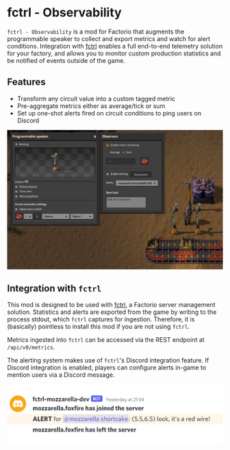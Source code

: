 # fctrl - Observability

`fctrl - Observability` is a mod for Factorio that augments the programmable speaker to collect and export metrics and watch for alert conditions. Integration with [fctrl](https://github.com/circlesabound/fctrl) enables a full end-to-end telemetry solution for your factory, and allows you to monitor custom production statistics and be notified of events outside of the game.

## Features

- Transform any circuit value into a custom tagged metric
- Pre-aggregate metrics either as average/tick or sum
- Set up one-shot alerts fired on circuit conditions to ping users on Discord

![Screenshot of in game UI](ss_gui.png)

## Integration with `fctrl`

This mod is designed to be used with [fctrl](https://github.com/circlesabound/fctrl), a Factorio server management solution. Statistics and alerts are exported from the game by writing to the process stdout, which `fctrl` captures for ingestion. Therefore, it is (basically) pointless to install this mod if you are not using `fctrl`.

Metrics ingested into `fctrl` can be accessed via the REST endpoint at `/api/v0/metrics`.

The alerting system makes use of `fctrl`'s Discord integration feature. If Discord integration is enabled, players can configure alerts in-game to mention users via a Discord message.

![Screenshot of Discord mention](ss_ping.png)
